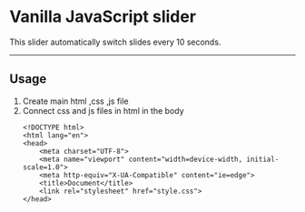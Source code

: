<h1>Vanilla JavaScript slider</h1>

This slider automatically switch slides every 10 seconds.

-----------------------------------------------------------------------------
<h2>Usage</h2>

1. Create main html ,css ,js file
2. Connect css and js files in html
    in the body
    ```
    <!DOCTYPE html>
    <html lang="en">
    <head>
        <meta charset="UTF-8">
        <meta name="viewport" content="width=device-width, initial-scale=1.0">
        <meta http-equiv="X-UA-Compatible" content="ie=edge">
        <title>Document</title>
        <link rel="stylesheet" href="style.css">
    </head>
    ```



